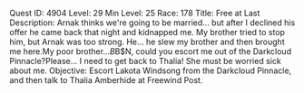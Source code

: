 Quest ID: 4904
Level: 29
Min Level: 25
Race: 178
Title: Free at Last
Description: Arnak thinks we're going to be married... but after I declined his offer he came back that night and kidnapped me. My brother tried to stop him, but Arnak was too strong. He... he slew my brother and then brought me here.My poor brother...$B$B$N, could you escort me out of the Darkcloud Pinnacle?Please... I need to get back to Thalia! She must be worried sick about me.
Objective: Escort Lakota Windsong from the Darkcloud Pinnacle, and then talk to Thalia Amberhide at Freewind Post.
